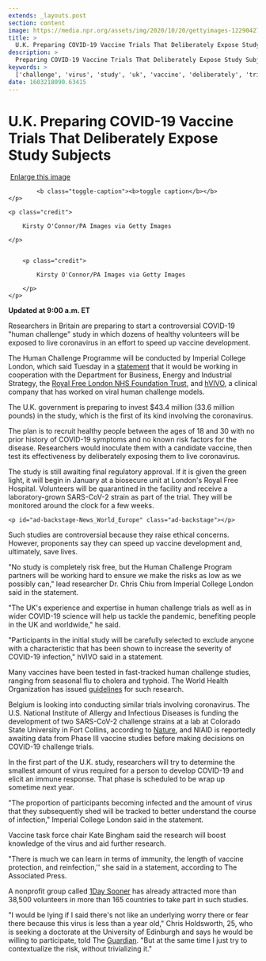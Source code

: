 ```yaml
--- 
extends: _layouts.post 
section: content 
image: https://media.npr.org/assets/img/2020/10/20/gettyimages-1229042790_wide-8c26a679a4a9191effc0899621b8af4a68b445ab.jpg?s=1400 
title: > 
  U.K. Preparing COVID-19 Vaccine Trials That Deliberately Expose Study Subjects 
description: > 
  Preparing COVID-19 Vaccine Trials That Deliberately Expose Study SubjectsEnlarge this image toggle caption Kirsty O'Connor/PA Images via Getty Images Kirsty O'Connor/PA Images via Getty ImagesUpdated at 9:00 a.m.ETResearchers in Britain are preparing to start a controversial COVID-19 "human challenge" study in which dozens of healthy volunteers will be exposed to live coronavirus in an effort to speed up vaccine development.The U.K. government is preparing to invest $43.4 million (33.6 million pounds) in the study, which is the first of its kind involving the coronavirus."The UK's experience and expertise in human challenge trials as well as in wider COVID-19 science will help us tackle the pandemic, benefiting people in the UK and worldwide," he said.Many vaccines have been tested in fast-tracked human challenge studies, ranging from seasonal flu to cholera and typhoid. 
keywords: > 
  ['challenge', 'virus', 'study', 'uk', 'vaccine', 'deliberately', 'trials', 'subjects', 'london', 'covid19', 'human', 'volunteers', 'expose', 'preparing'] 
date: 1603218090.63415 
--- 
```

<div><p class="storytitle">
      <h1>U.K. Preparing COVID-19 Vaccine Trials That Deliberately Expose Study Subjects</h1>
   
   
   
</p><img src="https://media.npr.org/assets/img/2020/10/20/gettyimages-1229042790-6affc63b53ecec17a4a4b788eb58698468a3c222-s1100-c15.jpg" class="img lazyOnLoad" alt="">
        <a class="enlargelink" href="https://media.npr.org/assets/img/2020/10/20/gettyimages-1229042790-6affc63b53ecec17a4a4b788eb58698468a3c222-s1200.jpg">Enlarge this image</a>
        <p class="caption-wrap">
         


            <b class="toggle-caption"><b>toggle caption</b></b>
    </p>

    <p class="credit">
        
        Kirsty O'Connor/PA Images via Getty Images
        
    </p>
<img alt="">
    <p class="image_data">
         
        <p class="credit">
            
            Kirsty O'Connor/PA Images via Getty Images
            
        </p>
    </p>
<p><strong>Updated at 9:00 a.m. ET</strong></p>   <p>Researchers in Britain are preparing to start a controversial COVID-19 "human challenge" study in which dozens of healthy volunteers will be exposed to live coronavirus in an effort to speed up vaccine development.</p>   <p>The Human Challenge Programme will be conducted by Imperial College London, which said Tuesday in a <a href="https://www.imperial.ac.uk/news/206893/uk-researchers-explore-human-challenge-studies/">statement</a> that it would be working in cooperation with the Department for Business, Energy and Industrial Strategy, the <a href="https://www.royalfree.nhs.uk/">Royal Free London NHS Foundation Trust</a>, and <a href="https://hvivo.com/the-human-challenge-programme/">hVIVO</a>, a clinical company that has worked on viral human challenge models.</p>   <p>The U.K. government is<strong> </strong>preparing to invest $43.4 million (33.6 million pounds) in the study, which is the first of its kind involving the coronavirus.</p>   <p>The plan is to recruit healthy people between the ages of 18 and 30 with no prior history of COVID-19 symptoms and no known risk factors for the disease. Researchers would inoculate them with a candidate vaccine, then test its effectiveness by deliberately exposing them to live coronavirus. </p>   <p>The study is still awaiting final regulatory approval. If it is given the green light, it will begin in January at a biosecure unit at London's Royal Free Hospital. Volunteers will be quarantined in the facility and receive a laboratory-grown SARS-CoV-2 strain as part of the trial. They will be monitored around the clock for a few weeks.</p>   
    

    <p id="ad-backstage-News_World_Europe" class="ad-backstage"></p>

   <p>Such studies are controversial because they raise ethical concerns. However, proponents say they can speed up vaccine development and, ultimately, save lives.</p>   <p>"No study is completely risk free, but the Human Challenge Program partners will be working hard to ensure we make the risks as low as we possibly can," lead researcher Dr. Chris Chiu from Imperial College London said in the statement.</p>   <p>"The UK's experience and expertise in human challenge trials as well as in wider COVID-19 science will help us tackle the pandemic, benefiting people in the UK and worldwide," he said.</p>   <p>"Participants in the initial study will be carefully selected to exclude anyone with a characteristic that has been shown to increase the severity of COVID-19 infection," hVIVO said in a statement. </p>   <p>Many vaccines have been tested in fast-tracked human challenge studies, ranging from seasonal flu to cholera and typhoid. The World Health Organization has issued <a href="https://www.who.int/biologicals/expert_committee/Human_challenge_Trials_IK_final.pdf">guidelines</a> for such research.</p>   <p>Belgium is looking into conducting similar trials involving coronavirus. The U.S. National Institute of Allergy and Infectious Diseases is funding the development of two SARS-CoV-2 challenge strains at a lab at Colorado State University in Fort Collins, according to <a href="https://www.nature.com/articles/d41586-020-02821-4">Nature</a>, and NIAID is reportedly awaiting data from Phase III vaccine studies before making decisions on COVID-19 challenge trials.</p>   <p>In the first part of the U.K. study, researchers will try to determine the smallest amount of virus required for a person to develop COVID-19 and elicit an immune response. That phase is scheduled to be wrap up sometime next year. </p>   <p>"The proportion of participants becoming infected and the amount of virus that they subsequently shed will be tracked to better understand the course of infection," Imperial College London said in the statement.</p>   <p>Vaccine task force chair Kate Bingham said the research will boost knowledge of the virus and aid further research.</p>   <p>"There is much we can learn in terms of immunity, the length of vaccine protection, and reinfection,'' she said in a statement, according to The Associated Press.</p>   <p>A nonprofit group called <a href="https://1daysooner.org/">1Day Sooner</a> has already attracted more than 38,500 volunteers in more than 165 countries to take part in such studies.<a href="https://www.theguardian.com/world/2020/oct/20/the-volunteers-lining-up-for-covid-19-challenge-trials"> </a></p>   <p>"I would be lying if I said there's not like an underlying worry there or fear there because this virus is less than a year old," Chris Holdsworth, 25, who is seeking a doctorate at the University of Edinburgh and says he would be willing to participate, told The <a href="https://www.theguardian.com/world/2020/oct/20/the-volunteers-lining-up-for-covid-19-challenge-trials">Guardian</a>. "But at the same time I just try to contextualize the risk, without trivializing it."</p>
</div>